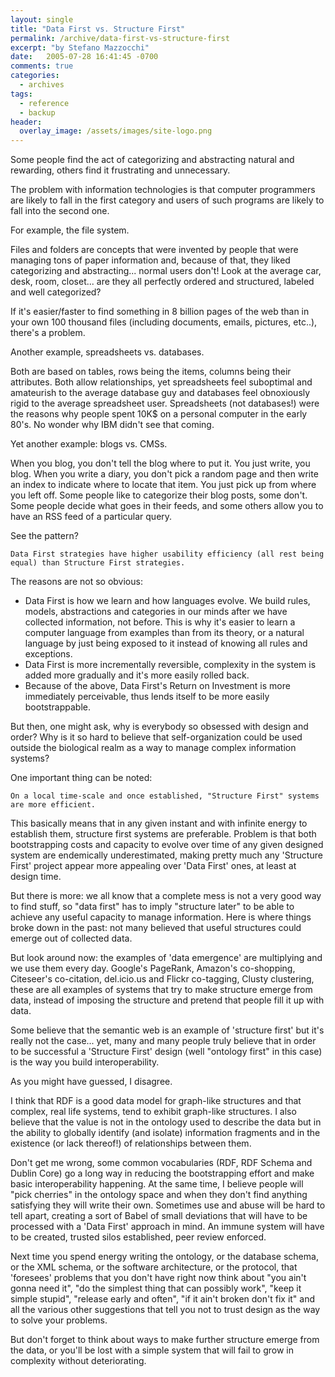 ```yaml
---
layout: single
title: "Data First vs. Structure First"
permalink: /archive/data-first-vs-structure-first
excerpt: "by Stefano Mazzocchi"
date:   2005-07-28 16:41:45 -0700
comments: true
categories:
  - archives
tags:
  - reference
  - backup
header:
  overlay_image: /assets/images/site-logo.png
---
```


Some people find the act of categorizing and abstracting natural and rewarding, others find it frustrating and unnecessary.

The problem with information technologies is that computer programmers are likely to fall in the first category and users of such programs are likely to fall into the second one.

For example, the file system.

Files and folders are concepts that were invented by people that were managing tons of paper information and, because of that, they liked categorizing and abstracting... normal users don't! Look at the average car, desk, room, closet... are they all perfectly ordered and structured, labeled and well categorized?

If it's easier/faster to find something in 8 billion pages of the web than in your own 100 thousand files (including documents, emails, pictures, etc..), there's a problem.

Another example, spreadsheets vs. databases.

Both are based on tables, rows being the items, columns being their attributes. Both allow relationships, yet spreadsheets feel suboptimal and amateurish to the average database guy and databases feel obnoxiously rigid to the average spreadsheet user. Spreadsheets (not databases!) were the reasons why people spent 10K$ on a personal computer in the early 80's. No wonder why IBM didn't see that coming.

Yet another example: blogs vs. CMSs.

When you blog, you don't tell the blog where to put it. You just write, you blog. When you write a diary, you don't pick a random page and then write an index to indicate where to locate that item. You just pick up from where you left off. Some people like to categorize their blog posts, some don't. Some people decide what goes in their feeds, and some others allow you to have an RSS feed of a particular query.

See the pattern?

```
Data First strategies have higher usability efficiency (all rest being equal) than Structure First strategies.
```

The reasons are not so obvious:

* Data First is how we learn and how languages evolve. We build rules, models, abstractions and categories in our minds after we have collected information, not before. This is why it's easier to learn a computer language from examples than from its theory, or a natural language by just being exposed to it instead of knowing all rules and exceptions.
* Data First is more incrementally reversible, complexity in the system is added more gradually and it's more easily rolled back.
* Because of the above, Data First's Return on Investment is more immediately perceivable, thus lends itself to be more easily bootstrappable.

But then, one might ask, why is everybody so obsessed with design and order? Why is it so hard to believe that self-organization could be used outside the biological realm as a way to manage complex information systems?

One important thing can be noted:

```
On a local time-scale and once established, "Structure First" systems are more efficient.
```

This basically means that in any given instant and with infinite energy to establish them, structure first systems are preferable. Problem is that both bootstrapping costs and capacity to evolve over time of any given designed system are endemically underestimated, making pretty much any 'Structure First' project appear more appealing over 'Data First' ones, at least at design time.

But there is more: we all know that a complete mess is not a very good way to find stuff, so "data first" has to imply "structure later" to be able to achieve any useful capacity to manage information. Here is where things broke down in the past: not many believed that useful structures could emerge out of collected data.

But look around now: the examples of 'data emergence' are multiplying and we use them every day. Google's PageRank, Amazon's co-shopping, Citeseer's co-citation, del.icio.us and Flickr co-tagging, Clusty clustering, these are all examples of systems that try to make structure emerge from data, instead of imposing the structure and pretend that people fill it up with data.

Some believe that the semantic web is an example of 'structure first' but it's really not the case... yet, many and many people truly believe that in order to be successful a 'Structure First' design (well "ontology first" in this case) is the way you build interoperability.

As you might have guessed, I disagree.

I think that RDF is a good data model for graph-like structures and that complex, real life systems, tend to exhibit graph-like structures. I also believe that the value is not in the ontology used to describe the data but in the ability to globally identify (and isolate) information fragments and in the existence (or lack thereof!) of relationships between them.

Don't get me wrong, some common vocabularies (RDF, RDF Schema and Dublin Core) go a long way in reducing the bootstrapping effort and make basic interoperability happening. At the same time, I believe people will "pick cherries" in the ontology space and when they don't find anything satisfying they will write their own. Sometimes use and abuse will be hard to tell apart, creating a sort of Babel of small deviations that will have to be processed with a 'Data First' approach in mind. An immune system will have to be created, trusted silos established, peer review enforced.

Next time you spend energy writing the ontology, or the database schema, or the XML schema, or the software architecture, or the protocol, that 'foresees' problems that you don't have right now think about "you ain't gonna need it", "do the simplest thing that can possibly work", "keep it simple stupid", "release early and often", "if it ain't broken don't fix it" and all the various other suggestions that tell you not to trust design as the way to solve your problems.

But don't forget to think about ways to make further structure emerge from the data, or you'll be lost with a simple system that will fail to grow in complexity without deteriorating.
